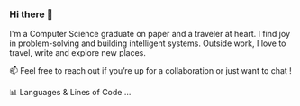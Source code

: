 ### Hi there 👋


I'm a Computer Science graduate on paper and a traveler at heart. I find joy in problem-solving and building intelligent systems. 
Outside work, I love to travel, write and explore new places.

📫 Feel free to reach out if you’re up for a collaboration or just want to chat !

📊 Languages & Lines of Code ...
<!--START_CODE_SUMMARY-->
<!--END_CODE_SUMMARY-->

<!--
- 🔭 I’m currently working on ...
- 🌱 I’m currently learning ...
- 👯 I’m looking to collaborate on ...
- 🤔 I’m looking for help with ...
- 💬 Ask me about ...
- 📫 How to reach me: ...
- 😄 Pronouns: ...
- ⚡ Fun fact: ...
-->
